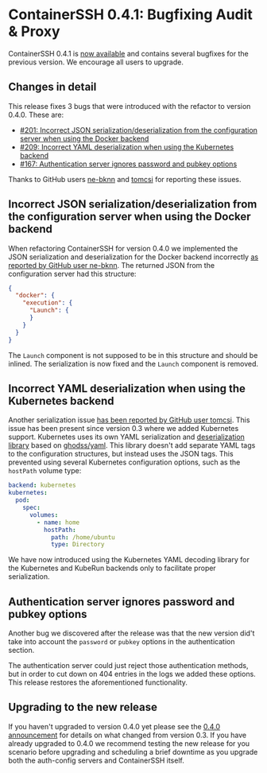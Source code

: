 # ContainerSSH 0.4.1: Bugfixing Audit & Proxy

ContainerSSH 0.4.1 is [now available](/downloads/) and contains several bugfixes for the previous version. We encourage all users to upgrade. 

## Changes in detail

This release fixes 3 bugs that were introduced with the refactor to version 0.4.0. These are:

- [#201: Incorrect JSON serialization/deserialization from the configuration server when using the Docker backend](https://github.com/containerssh/containerssh/issues/201)
- [#209: Incorrect YAML deserialization when using the Kubernetes backend](https://github.com/containerssh/containerssh/issues/209)
- [#167: Authentication server ignores password and pubkey options](https://github.com/containerssh/containerssh/issues/167)

Thanks to GitHub users [ne-bknn](https://github.com/ne-bknn) and [tomcsi](https://github.com/tomcsi) for reporting these issues.

## Incorrect JSON serialization/deserialization from the configuration server when using the Docker backend

When refactoring ContainerSSH for version 0.4.0 we implemented the JSON serialization and deserialization for the Docker backend incorrectly [as reported by GitHub user ne-bknn](https://github.com/containerssh/containerssh/issues/201). The returned JSON from the configuration server had this structure:

```json
{
  "docker": {
    "execution": {
      "Launch": {
      }
    }
  }
}
```

The `Launch` component is not supposed to be in this structure and should be inlined. The serialization is now fixed and the `Launch` component is removed.

## Incorrect YAML deserialization when using the Kubernetes backend

Another serialization issue [has been reported by GitHub user tomcsi](https://github.com/containerssh/containerssh/issues/209). This issue has been present since version 0.3 where we added Kubernetes support. Kubernetes uses its own YAML serialization and [deserialization library](https://sigs.k8s.io/yaml) based on [ghodss/yaml](https://github.com/ghodss/yaml). This library doesn't add separate YAML tags to the configuration structures, but instead uses the JSON tags. This prevented using several Kubernetes configuration options, such as the `hostPath` volume type:

```yaml
backend: kubernetes
kubernetes:
  pod:
    spec:
      volumes:
        - name: home
          hostPath:
            path: /home/ubuntu
            type: Directory
```

We have now introduced using the Kubernetes YAML decoding library for the Kubernetes and KubeRun backends only to facilitate proper serialization. 

## Authentication server ignores password and pubkey options

Another bug we discovered after the release was that the new version did't take into account the `password` or `pubkey` options in the authentication section.

The authentication server could just reject those authentication methods, but in order to cut down on 404 entries in the logs we added these options. This release restores the aforementioned functionality.

## Upgrading to the new release

If you haven't upgraded to version 0.4.0 yet please see the [0.4.0 announcement](../../04/01/containerssh-0-4.md) for details on what changed from version 0.3. If you have already upgraded to 0.4.0 we recommend testing the new release for you scenario before upgrading and scheduling a brief downtime as you upgrade both the auth-config servers and ContainerSSH itself.
